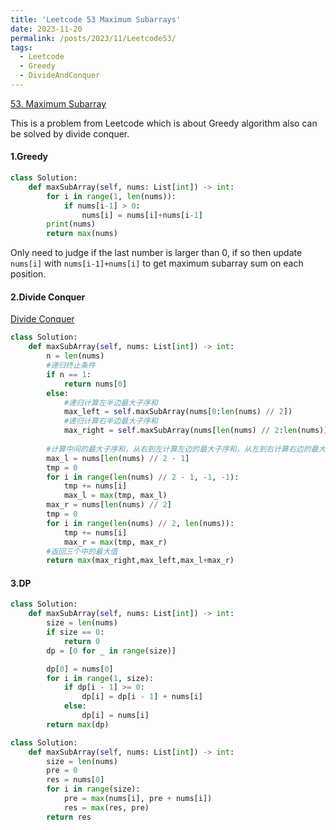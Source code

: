 ```yaml
---
title: 'Leetcode 53 Maximum Subarrays'
date: 2023-11-20
permalink: /posts/2023/11/Leetcode53/
tags:
  - Leetcode
  - Greedy
  - DivideAndConquer
---
```




[53. Maximum Subarray](https://leetcode.cn/problems/maximum-subarray/)



This is a problem from Leetcode which is about Greedy algorithm also can be solved by divide conquer.

#### 1.Greedy

```python
class Solution:
    def maxSubArray(self, nums: List[int]) -> int:
        for i in range(1, len(nums)):
            if nums[i-1] > 0:
                nums[i] = nums[i]+nums[i-1]
        print(nums)
        return max(nums)
```

Only need to judge if the last number is larger than 0, if so then update `nums[i]` with `nums[i-1]+nums[i]` to get maximum subarray sum on each position.

#### 2.Divide Conquer

[Divide Conquer](https://zhuanlan.zhihu.com/p/489001957?utm_id=0)

```python
class Solution:
    def maxSubArray(self, nums: List[int]) -> int:
        n = len(nums)
        #递归终止条件
        if n == 1:
            return nums[0]
        else:
            #递归计算左半边最大子序和
            max_left = self.maxSubArray(nums[0:len(nums) // 2])
            #递归计算右半边最大子序和
            max_right = self.maxSubArray(nums[len(nums) // 2:len(nums)])
        
        #计算中间的最大子序和，从右到左计算左边的最大子序和，从左到右计算右边的最大子序和，再相加
        max_l = nums[len(nums) // 2 - 1]
        tmp = 0
        for i in range(len(nums) // 2 - 1, -1, -1):
            tmp += nums[i]
            max_l = max(tmp, max_l)
        max_r = nums[len(nums) // 2]
        tmp = 0
        for i in range(len(nums) // 2, len(nums)):
            tmp += nums[i]
            max_r = max(tmp, max_r)
        #返回三个中的最大值
        return max(max_right,max_left,max_l+max_r)

```

#### 3.DP

```python
class Solution:
    def maxSubArray(self, nums: List[int]) -> int:
        size = len(nums)
        if size == 0:
            return 0
        dp = [0 for _ in range(size)]

        dp[0] = nums[0]
        for i in range(1, size):
            if dp[i - 1] >= 0:
                dp[i] = dp[i - 1] + nums[i]
            else:
                dp[i] = nums[i]
        return max(dp)
```

```python
class Solution:
    def maxSubArray(self, nums: List[int]) -> int:
        size = len(nums)
        pre = 0
        res = nums[0]
        for i in range(size):
            pre = max(nums[i], pre + nums[i])
            res = max(res, pre)
        return res
```




